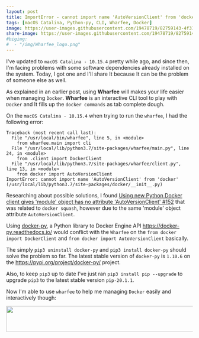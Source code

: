 ```yaml
---
layout: post
title: ImportError - cannot import name 'AutoVersionClient' from 'docker'.
tags: [macOS Catalina, Python-py, CLI, Wharfee, Docker]
image: https://user-images.githubusercontent.com/19478719/82759143-4f317600-9de3-11ea-8b60-673ee94e72c6.jpg
share-image: https://user-images.githubusercontent.com/19478719/82759143-4f317600-9de3-11ea-8b60-673ee94e72c6.jpg
#bigimg:
#  - "/img/Wharfee_logo.png"
---
```


I've updated to `macOS Catalina - 10.15.4` pretty while ago, and since then, I'm facing problems with some software dependencies 
already installed on the system. Today, I got one and I'll share It because It can be the problem of someone else as well. 

As explained in an earlier post, using __Wharfee__ will makes your life easier when managing `Docker`. __Wharfee__ is an
interactive CLI tool to play with `Docker` and It fills up the `docker commands` as tab complete dough. 

On the `macOS Catalina - 10.15.4` when trying to run the `wharfee`, I had the following error:
```
Traceback (most recent call last):
  File "/usr/local/bin/wharfee", line 5, in <module>
    from wharfee.main import cli
  File "/usr/local/lib/python3.7/site-packages/wharfee/main.py", line 24, in <module>
    from .client import DockerClient
  File "/usr/local/lib/python3.7/site-packages/wharfee/client.py", line 13, in <module>
    from docker import AutoVersionClient
ImportError: cannot import name 'AutoVersionClient' from 'docker' (/usr/local/lib/python3.7/site-packages/docker/__init__.py)
```

Researching about possible solutions, I found [Using new Python Docker client gives 'module' object has no attribute 'AutoVersionClient' #152](https://github.com/goldmann/docker-squash/issues/152) 
that was related to `docker squash`, however due to the same 'module' object attribute `AutoVersionClient`. 

Using [docker-py](https://github.com/docker/docker-py), a Python library to Docker Engine API https://docker-py.readthedocs.io/ would conflict 
with the `Wharfee` on the `from docker import DockerClient` and `from docker import AutoVersionClient` basically. 

The simply `pip3 uninstall docker-py` and `pip3 install docker-py` should solve the problem so far. The latest stable version of `docker-py`
is `1.10.6` on the https://pypi.org/project/docker-py/ project.

Also, to keep `pip3` up to date I've just ran `pip3 install pip --upgrade` to upgrade `pip3` to the latest stable version `pip-20.1.1`.

Now I'm able to use `wharfee` to help me managing `Docker` easily and interactively though:

<p align="center">
<img width="1000" height="70" 
src="https://user-images.githubusercontent.com/19478719/82759026-3ecccb80-9de2-11ea-92af-852424653ee8.png">
</p>
